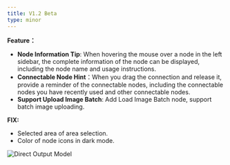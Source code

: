```yaml
---
title: V1.2 Beta
type: minor
---
```



**Feature：**
* **Node Information Tip**: When hovering the mouse over a node in the left sidebar, the complete information of the node can be displayed, including the node name and usage instructions.
* **Connectable Node Hint**：When you drag the connection and release it, provide a reminder of the connectable nodes, including the connectable nodes you have recently used and other connectable nodes.
* **Support Upload Image Batch**: Add Load Image Batch node, support batch image uploading.

**FIX:**
* Selected area of area selection.
* Color of node icons in dark mode.

<img src="https://magmai-ai.github.io/magmai-doc/doc_images/v1_2_release.webp" alt="Direct Output Model" width="=70%" />

